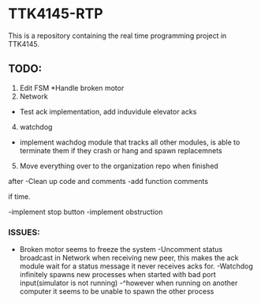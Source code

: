 # TTK4145-RTP
This is a repository containing the real time programming project in TTK4145.

## TODO:
1. Edit FSM
 *Handle broken motor
2. Network
  * Test ack implementation, add induvidule elevator acks

4. watchdog
  * implement wachdog module that tracks all other modules, is able to terminate them if they crash or hang and spawn replacemnets

5. Move everything over to the organization repo when finished 

after
 -Clean up code and comments
 -add function comments

 if time.

 -implement stop button
 -implement obstruction


 ### ISSUES:
 - Broken motor seems to freeze the system
 -Uncomment status broadcast in Network when receiving new peer, this makes the ack module wait for a status message it never receives acks for.
 -Watchdog infinitely spawns new processes when started with bad port input(simulator is not running)
 -^however when running on another computer it seems to be unable to spawn the other process
